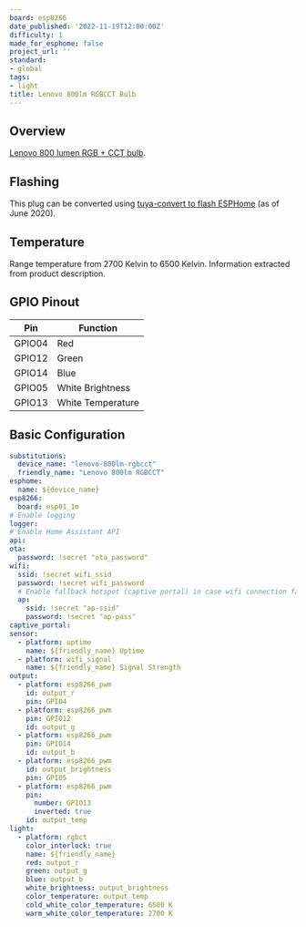 ```yaml
---
board: esp8266
date_published: '2022-11-19T12:00:00Z'
difficulty: 1
made_for_esphome: false
project_url: ''
standard:
- global
tags:
- light
title: Lenovo 800lm RGBCCT Bulb
---
```


## Overview

[Lenovo 800 lumen RGB + CCT bulb](https://www.lenovo.com/es/es/smart-bulb/).

## Flashing

This plug can be converted using [tuya-convert to flash ESPHome](/guides/tuya-convert) (as of June 2020).

## Temperature

Range temperature from 2700 Kelvin to 6500 Kelvin. Information extracted from product description.

## GPIO Pinout

| Pin    | Function          |
|--------|-------------------|
| GPIO04 | Red               |
| GPIO12 | Green             |
| GPIO14 | Blue              |
| GPIO05 | White Brightness  |
| GPIO13 | White Temperature |

## Basic Configuration

```yaml
substitutions:
  device_name: "lenovo-800lm-rgbcct"
  friendly_name: "Lenovo 800lm RGBCCT"
esphome:
  name: ${device_name}
esp8266:
  board: esp01_1m
# Enable logging
logger:
# Enable Home Assistant API
api:
ota:
  password: !secret "ota_password"
wifi:
  ssid: !secret wifi_ssid
  password: !secret wifi_password
  # Enable fallback hotspot (captive portal) in case wifi connection fails
  ap:
    ssid: !secret "ap-ssid"
    password: !secret "ap-pass"
captive_portal:
sensor:
  - platform: uptime
    name: ${friendly_name} Uptime
  - platform: wifi_signal
    name: ${friendly_name} Signal Strength
output:
  - platform: esp8266_pwm
    id: output_r
    pin: GPIO4
  - platform: esp8266_pwm
    pin: GPIO12
    id: output_g
  - platform: esp8266_pwm
    pin: GPIO14
    id: output_b
  - platform: esp8266_pwm
    id: output_brightness
    pin: GPIO5
  - platform: esp8266_pwm
    pin:
      number: GPIO13
      inverted: true
    id: output_temp
light:
  - platform: rgbct
    color_interlock: true
    name: ${friendly_name}
    red: output_r
    green: output_g
    blue: output_b
    white_brightness: output_brightness
    color_temperature: output_temp
    cold_white_color_temperature: 6500 K
    warm_white_color_temperature: 2700 K
```